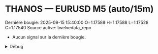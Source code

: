 # THANOS — EURUSD M5 (auto/15m)
Dernière bougie: 2025-09-15 15:40:00  O=1.17588  H=1.17588  L=1.17528  C=1.17540
Source active: twelvedata_repo

- Aucun signal sur la dernière bougie.

<details><summary>Debug</summary>

- TD_API_KEY manquant.

</details>